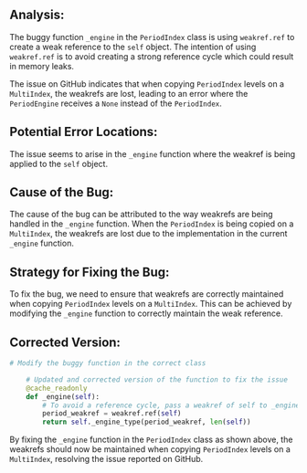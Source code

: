 ## Analysis:
The buggy function `_engine` in the `PeriodIndex` class is using `weakref.ref` to create a weak reference to the `self` object. The intention of using `weakref.ref` is to avoid creating a strong reference cycle which could result in memory leaks.

The issue on GitHub indicates that when copying `PeriodIndex` levels on a `MultiIndex`, the weakrefs are lost, leading to an error where the `PeriodEngine` receives a `None` instead of the `PeriodIndex`.

## Potential Error Locations:
The issue seems to arise in the `_engine` function where the weakref is being applied to the `self` object.

## Cause of the Bug:
The cause of the bug can be attributed to the way weakrefs are being handled in the `_engine` function. When the `PeriodIndex` is being copied on a `MultiIndex`, the weakrefs are lost due to the implementation in the current `_engine` function.

## Strategy for Fixing the Bug:
To fix the bug, we need to ensure that weakrefs are correctly maintained when copying `PeriodIndex` levels on a `MultiIndex`. This can be achieved by modifying the `_engine` function to correctly maintain the weak reference.

## Corrected Version:
```python
# Modify the buggy function in the correct class

    # Updated and corrected version of the function to fix the issue
    @cache_readonly
    def _engine(self):
        # To avoid a reference cycle, pass a weakref of self to _engine_type.
        period_weakref = weakref.ref(self)
        return self._engine_type(period_weakref, len(self))
```

By fixing the `_engine` function in the `PeriodIndex` class as shown above, the weakrefs should now be maintained when copying `PeriodIndex` levels on a `MultiIndex`, resolving the issue reported on GitHub.